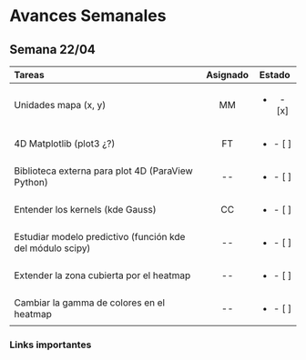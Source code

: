 # Avances Semanales

## Semana 22/04

| Tareas                                                    | Asignado |          Estado           |
|:----------------------------------------------------------|:--------:|:-------------------------:|
| Unidades mapa (x, y)                                      |    MM    | <ul><li> - [x] </li></ul> |
| 4D Matplotlib (plot3 ¿?)                                  |    FT    | <ul><li> - [ ] </li></ul> |
| Biblioteca externa para plot 4D  (ParaView Python)        |    --    | <ul><li> - [ ] </li></ul> |
| Entender los kernels (kde Gauss)                          |    CC    | <ul><li> - [ ] </li></ul> |
| Estudiar modelo predictivo (función kde del módulo scipy) |    --    | <ul><li> - [ ] </li></ul> |
| Extender la zona cubierta por el heatmap                  |    --    | <ul><li> - [ ] </li></ul> |
| Cambiar la gamma de colores en el heatmap                 |    --    | <ul><li> - [ ] </li></ul> |
### Links importantes

